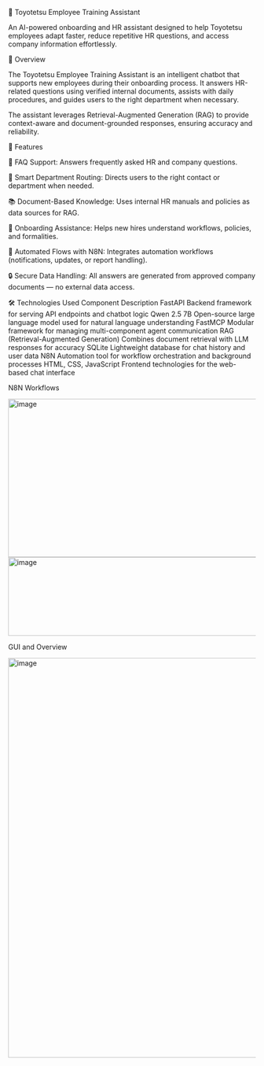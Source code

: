 🧠 Toyotetsu Employee Training Assistant

An AI-powered onboarding and HR assistant designed to help Toyotetsu employees adapt faster, reduce repetitive HR questions, and access company information effortlessly.

🚀 Overview

The Toyotetsu Employee Training Assistant is an intelligent chatbot that supports new employees during their onboarding process.
It answers HR-related questions using verified internal documents, assists with daily procedures, and guides users to the right department when necessary.

The assistant leverages Retrieval-Augmented Generation (RAG) to provide context-aware and document-grounded responses, ensuring accuracy and reliability.

🧩 Features

💬 FAQ Support: Answers frequently asked HR and company questions.

🧭 Smart Department Routing: Directs users to the right contact or department when needed.

📚 Document-Based Knowledge: Uses internal HR manuals and policies as data sources for RAG.

👥 Onboarding Assistance: Helps new hires understand workflows, policies, and formalities.

🔄 Automated Flows with N8N: Integrates automation workflows (notifications, updates, or report handling).

🔒 Secure Data Handling: All answers are generated from approved company documents — no external data access.

🛠️ Technologies Used
Component	Description
FastAPI	Backend framework for serving API endpoints and chatbot logic
Qwen 2.5 7B	Open-source large language model used for natural language understanding
FastMCP	Modular framework for managing multi-component agent communication
RAG (Retrieval-Augmented Generation)	Combines document retrieval with LLM responses for accuracy
SQLite	Lightweight database for chat history and user data
N8N	Automation tool for workflow orchestration and background processes
HTML, CSS, JavaScript	Frontend technologies for the web-based chat interface



N8N Workflows


<img width="717" height="322" alt="image" src="https://github.com/user-attachments/assets/c07a7c49-ef53-4cf6-b305-d6ab03f50d09" />

<img width="717" height="160" alt="image" src="https://github.com/user-attachments/assets/2085c4d3-72fb-4bab-bc1d-8ca584ba38cb" />


GUI and Overview


<img width="1247" height="813" alt="image" src="https://github.com/user-attachments/assets/c0ff43ae-34df-4633-bde8-2ef686efcd5d" />


